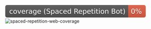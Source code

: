 ![spaced-repetition-bot-coverage](https://raw.githubusercontent.com/kovaaf/spaced-repetition/badges-branch/.github/badges/jacoco_spaced_repetition_bot.svg)
![spaced-repetition-web-coverage](https://raw.githubusercontent.com/kovaaf/spaced-repetition/badges-branch/.github/badges/jacoco_spaced_repetition_web.svg)


